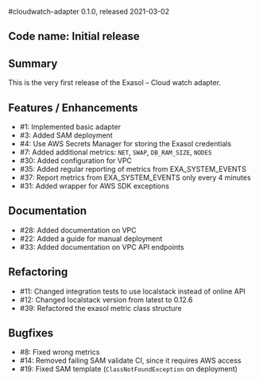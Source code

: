 #cloudwatch-adapter 0.1.0, released 2021-03-02

## Code name: Initial release

## Summary

This is the very first release of the Exasol – Cloud watch adapter.

## Features / Enhancements

* #1: Implemented basic adapter
* #3: Added SAM deployment
* #4: Use AWS Secrets Manager for storing the Exasol credentials
* #7: Added additional metrics: `NET`, `SWAP`, `DB_RAM_SIZE`, `NODES`
* #30: Added configuration for VPC
* #35: Added regular reporting of metrics from EXA_SYSTEM_EVENTS
* #37: Report metrics from EXA_SYSTEM_EVENTS only every 4 minutes
* #31: Added wrapper for AWS SDK exceptions

## Documentation

* #28: Added documentation on VPC
* #22: Added a guide for manual deployment
* #33: Added documentation on VPC API endpoints

## Refactoring

* #11: Changed integration tests to use localstack instead of online API
* #12: Changed localstack version from latest to 0.12.6
* #39: Refactored the exasol metric class structure

## Bugfixes

* #8: Fixed wrong metrics
* #14: Removed failing SAM validate CI, since it requires AWS access
* #19: Fixed SAM template (`ClassNotFoundException` on deployment)

